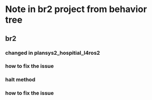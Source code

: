 # Note in br2 project from behavior tree
## br2
### changed in plansys2_hospitial_l4ros2
### how to fix the issue
### halt method
### how to fix the issue

